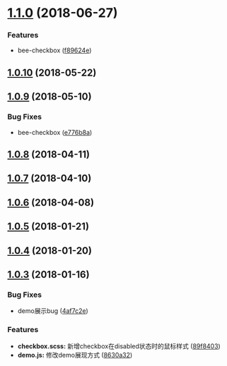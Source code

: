 
<a name="1.1.0"></a>
# [1.1.0](https://github.com/tinper-bee/checkbox/compare/v1.0.9...v1.1.0) (2018-06-27)


### Features

* bee-checkbox ([f89624e](https://github.com/tinper-bee/checkbox/commit/f89624e))

<a name="1.0.10"></a>
## [1.0.10](https://github.com/tinper-bee/checkbox/compare/v1.0.9...v1.0.10) (2018-05-22)



<a name="1.0.9"></a>
## [1.0.9](https://github.com/tinper-bee/checkbox/compare/v1.0.8...v1.0.9) (2018-05-10)


### Bug Fixes

* bee-checkbox ([e776b8a](https://github.com/tinper-bee/checkbox/commit/e776b8a))


<a name="1.0.8"></a>
## [1.0.8](https://github.com/tinper-bee/checkbox/compare/v1.0.7...v1.0.8) (2018-04-11)



<a name="1.0.7"></a>
## [1.0.7](https://github.com/tinper-bee/checkbox/compare/v1.0.6...v1.0.7) (2018-04-10)



<a name="1.0.6"></a>
## [1.0.6](https://github.com/tinper-bee/checkbox/compare/v1.0.5...v1.0.6) (2018-04-08)



<a name="1.0.5"></a>
## [1.0.5](https://github.com/tinper-bee/checkbox/compare/1.0.4...v1.0.5) (2018-01-21)



<a name="1.0.4"></a>
## [1.0.4](https://github.com/tinper-bee/checkbox/compare/v1.0.3...1.0.4) (2018-01-20)



<a name="1.0.3"></a>
## [1.0.3](https://github.com/tinper-bee/checkbox/compare/4af7c2e...v1.0.3) (2018-01-16)


### Bug Fixes

* demo展示bug ([4af7c2e](https://github.com/tinper-bee/checkbox/commit/4af7c2e))


### Features

* **checkbox.scss:** 新增checkbox在disabled状态时的鼠标样式 ([89f8403](https://github.com/tinper-bee/checkbox/commit/89f8403))
* **demo.js:** 修改demo展现方式 ([8630a32](https://github.com/tinper-bee/checkbox/commit/8630a32))



